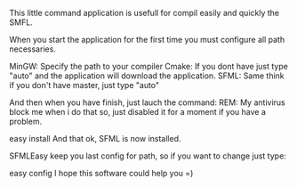 
This little command application is usefull for compil easily and quickly the SMFL.

When you start the application for the first time you must configure all path necessaries.

MinGW: Specify the path to your compiler
Cmake: If you dont have just type "auto" and the application will download the application.
SFML: Same think if you don't have master, just type "auto"

And then when you have finish, just lauch the command:
REM: My antivirus block me when i do that so, just disabled it for a moment if you have a problem.

easy install
And that ok, SFML is now installed.

SFMLEasy keep you last config for path, so if you want to change just type:

easy config
I hope this software could help you =)
